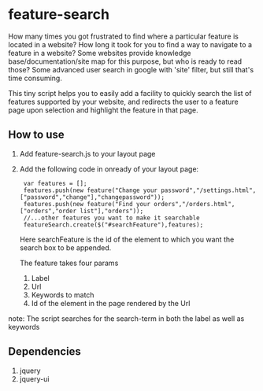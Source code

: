 feature-search
==============

How many times you got frustrated to find where a particular feature is located in a website? How long it took for you to find a way to navigate to a feature in a website? Some websites provide knowledge base/documentation/site map for this purpose, but who is ready to read those? Some advanced user search in google with 'site' filter, but still that's time consuming. 

This tiny script helps you to easily add a facility to quickly search the list of features supported by your website, and redirects the user to a feature page upon selection and highlight the feature in that page.


How to use
----------

1. Add feature-search.js to your layout page
2. Add the following code in onready of your layout page:

		var features = [];
		features.push(new feature("Change your password","/settings.html",["password","change"],"changepassword"));
		features.push(new feature("Find your orders","/orders.html",["orders","order list"],"orders"));
		//...other features you want to make it searchable
		featureSearch.create($("#searchFeature"),features);

   Here searchFeature is the id of the element to which you want the search box to be appended.

   The feature takes four params
   	1. Label  
   	2. Url
   	3. Keywords to match
   	4. Id of the element in the page rendered by the Url

note: The script searches for the search-term in both the label as well as keywords

Dependencies
------------
1. jquery
2. jquery-ui
